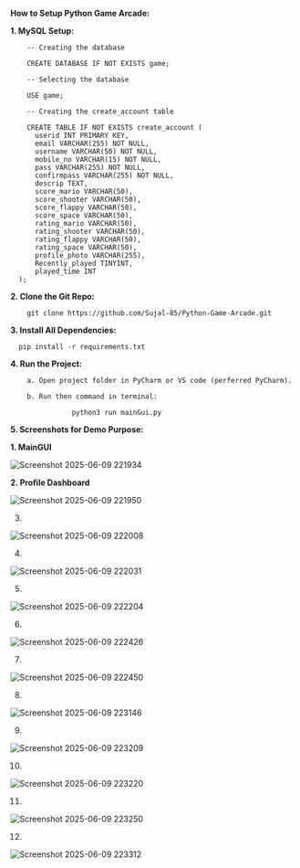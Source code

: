 **How to Setup Python Game Arcade:**

**1. MySQL Setup:** 

        -- Creating the database
        
        CREATE DATABASE IF NOT EXISTS game;
        
        -- Selecting the database
        
        USE game;
        
        -- Creating the create_account table
        
        CREATE TABLE IF NOT EXISTS create_account (
          userid INT PRIMARY KEY,
          email VARCHAR(255) NOT NULL,
          username VARCHAR(50) NOT NULL,
          mobile_no VARCHAR(15) NOT NULL,
          pass VARCHAR(255) NOT NULL,
          confirmpass VARCHAR(255) NOT NULL,
          descrip TEXT,
          score_mario VARCHAR(50),
          score_shooter VARCHAR(50),
          score_flappy VARCHAR(50),
          score_space VARCHAR(50),
          rating_mario VARCHAR(50),
          rating_shooter VARCHAR(50),
          rating_flappy VARCHAR(50),
          rating_space VARCHAR(50),
          profile_photo VARCHAR(255),
          Recently_played TINYINT,
          played_time INT
      );


**2. Clone the Git Repo:**

        git clone https://github.com/Sujal-85/Python-Game-Arcade.git
        
**3. Install All Dependencies:**

      pip install -r requirements.txt

**4. Run the Project:**

        a. Open project folder in PyCharm or VS code (perferred PyCharm).

        b. Run then command in terminal:

                   python3 run mainGui.py
   

**5. Screenshots for Demo Purpose:**

**1. MainGUI**

![Screenshot 2025-06-09 221934](https://github.com/user-attachments/assets/0b76e1a4-f1be-48ff-bf4e-d7fc79489efc)

**2. Profile Dashboard**

![Screenshot 2025-06-09 221950](https://github.com/user-attachments/assets/4443c15a-0ff2-4bfd-b016-13f3f187a211)

3.

![Screenshot 2025-06-09 222008](https://github.com/user-attachments/assets/d3f54a70-47bb-4ade-9560-a44b7f867a25)

4.

![Screenshot 2025-06-09 222031](https://github.com/user-attachments/assets/c38f6d46-a85a-46b6-a6ab-b60ab25a1788)

5.

![Screenshot 2025-06-09 222204](https://github.com/user-attachments/assets/df1ab783-27b6-40a2-b558-7b7cbdc22d32)

6.

![Screenshot 2025-06-09 222426](https://github.com/user-attachments/assets/d3837860-09fd-4316-8470-433eb819ad17)

7.

![Screenshot 2025-06-09 222450](https://github.com/user-attachments/assets/6086918e-6903-44c5-ac87-f4e4b03417b0)

8.

![Screenshot 2025-06-09 223146](https://github.com/user-attachments/assets/ab20384b-b993-4ba8-979f-aba79aa69773)

9.

![Screenshot 2025-06-09 223209](https://github.com/user-attachments/assets/346cdbd2-b1a1-40c8-9739-22eca33899bb)

10.

![Screenshot 2025-06-09 223220](https://github.com/user-attachments/assets/690e7344-ab58-456f-be79-4bd8f0b8b87c)

11.

![Screenshot 2025-06-09 223250](https://github.com/user-attachments/assets/98f37779-9e4f-4d2a-8b3e-c442e39a63f0)

12.

![Screenshot 2025-06-09 223312](https://github.com/user-attachments/assets/12777322-5696-4c1a-a32e-d858bea9dc0e)



